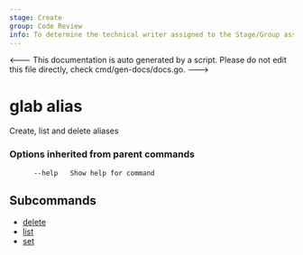 ```yaml
---
stage: Create
group: Code Review
info: To determine the technical writer assigned to the Stage/Group associated with this page, see https://about.gitlab.com/handbook/product/ux/technical-writing/#assignments
---
```


<---
This documentation is auto generated by a script.
Please do not edit this file directly, check cmd/gen-docs/docs.go.
--->

# glab alias

Create, list and delete aliases

### Options inherited from parent commands

```plaintext
      --help   Show help for command
```

## Subcommands

- [delete](delete.md)
- [list](list.md)
- [set](set.md)

